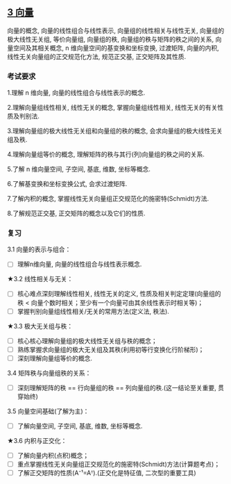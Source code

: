 
## [3 向量](../TOC.md#3-向量)

向量的概念, 向量的线性组合与线性表示, 向量组的线性相关与线性无关, 向量组的极大线性无关组, 等价向量组, 向量组的秩, 向量组的秩与矩阵的秩之间的关系, 向量空间及其相关概念, n 维向量空间的基变换和坐标变换, 过渡矩阵, 向量的内积, 线性无关向量组的正交规范化方法, 规范正交基, 正交矩阵及其性质.

### 考试要求

1.理解 n 维向量, 向量的线性组合与线性表示的概念.

2.理解向量组线性相关, 线性无关的概念, 掌握向量组线性相关, 线性无关的有关性质及判别法.

3.理解向量组的极大线性无关组和向量组的秩的概念, 会求向量组的极大线性无关组及秩.

4.理解向量组等价的概念, 理解矩阵的秩与其行(列)向量组的秩之间的关系.

5.了解 n 维向量空间, 子空间, 基底, 维数, 坐标等概念.

6.了解基变换和坐标变换公式, 会求过渡矩阵.

7.了解内积的概念, 掌握线性无关向量组正交规范化的施密特(Schmidt)方法.

8.了解规范正交基, 正交矩阵的概念以及它们的性质.

### 复习

3.1 向量的表示与组合：

- [ ] 理解n维向量, 向量的线性组合与线性表示概念.

★3.2 线性相关与无关：

- [ ] 核心难点深刻理解线性相关, 线性无关的定义, 性质及相关判定定理(向量组的秩 < 向量个数时相关；至少有一个向量可由其余线性表示时相关等)；
- [ ] 掌握判别向量组线性相关/无关的常用方法(定义法, 秩法).

★3.3 极大无关组与秩：

- [ ] 核心核心理解向量组的极大线性无关组与秩的概念；
- [ ] 熟练掌握求向量组的极大无关组及其秩(利用初等行变换化行阶梯形)；
- [ ] 深刻理解向量组等价的概念.

3.4 矩阵秩与向量组秩的关系：

- [ ] 深刻理解矩阵的秩 == 行向量组的秩 == 列向量组的秩.(这一结论至关重要, 贯穿始终)

3.5 向量空间基础(了解为主)：

- [ ] 了解向量空间, 子空间, 基底, 维数, 坐标等概念.

★3.6 内积与正交化：

- [ ] 了解向量内积(点积)概念；
- [ ] 重点掌握线性无关向量组正交规范化的施密特(Schmidt)方法(计算题考点)；
- [ ] 了解正交矩阵的性质(A⁻¹=Aᵀ).(正交化是特征值, 二次型的重要工具)
